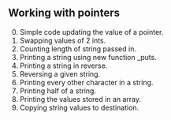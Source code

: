 Working with pointers
---
0. Simple code updating the value of a pointer.
1. Swapping values of 2 ints.
2. Counting length of string passed in.
3. Printing a string using new function _puts.
4. Printing a string in reverse.
5. Reversing a given string.
6. Printing every other character in a string.
7. Printing half of a string.
8. Printing the values stored in an array.
9. Copying string values to destination.